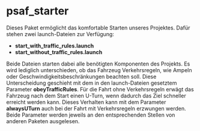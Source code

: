 # psaf_starter


Dieses Paket ermöglicht das komfortable Starten unseres Projektes. 
Dafür stehen zwei launch-Dateien zur Verfügung:
* **start_with_traffic_rules.launch**
* **start_without_traffic_rules.launch**

Beide Dateien starten dabei alle benötigten Komponenten des Projekts. Es wird lediglich unterschieden,
ob das Fahrzeug Verkehrsregeln, wie Ampeln oder Geschwindigkeitsbeschränkungen beachten 
soll. Diese Unterscheidung geschieht mit dem in den launch-Dateien gesetztem Parameter 
**obeyTrafficRules**. Für die Fahrt ohne Verkehrsregeln erwägt das Fahrzeug nach dem 
Start einen U-Turn, wenn dadurch das Ziel schneller erreicht werden kann. 
Dieses Verhalten kann mit dem Parameter **alwaysUTurn** auch bei der Fahrt mit 
Verkehrsregeln erzwungen werden. Beide Parameter werden jeweils an den entsprechenden 
Stellen von anderen Paketen ausgelesen.
